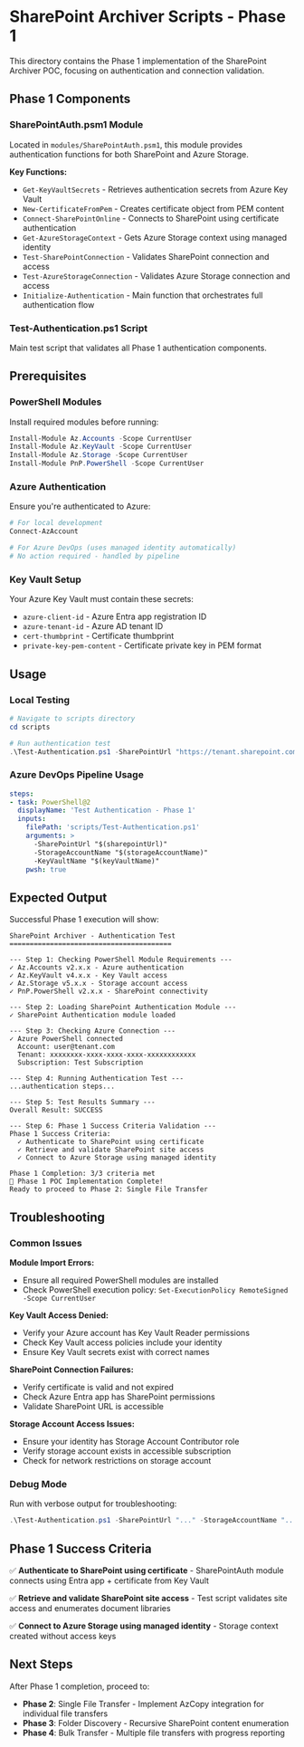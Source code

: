 # SharePoint Archiver Scripts - Phase 1

This directory contains the Phase 1 implementation of the SharePoint Archiver POC, focusing on authentication and connection validation.

## Phase 1 Components

### SharePointAuth.psm1 Module

Located in `modules/SharePointAuth.psm1`, this module provides authentication functions for both SharePoint and Azure Storage.

**Key Functions:**
- `Get-KeyVaultSecrets` - Retrieves authentication secrets from Azure Key Vault
- `New-CertificateFromPem` - Creates certificate object from PEM content
- `Connect-SharePointOnline` - Connects to SharePoint using certificate authentication
- `Get-AzureStorageContext` - Gets Azure Storage context using managed identity
- `Test-SharePointConnection` - Validates SharePoint connection and access
- `Test-AzureStorageConnection` - Validates Azure Storage connection and access
- `Initialize-Authentication` - Main function that orchestrates full authentication flow

### Test-Authentication.ps1 Script

Main test script that validates all Phase 1 authentication components.

## Prerequisites

### PowerShell Modules
Install required modules before running:
```powershell
Install-Module Az.Accounts -Scope CurrentUser
Install-Module Az.KeyVault -Scope CurrentUser  
Install-Module Az.Storage -Scope CurrentUser
Install-Module PnP.PowerShell -Scope CurrentUser
```

### Azure Authentication
Ensure you're authenticated to Azure:
```powershell
# For local development
Connect-AzAccount

# For Azure DevOps (uses managed identity automatically)
# No action required - handled by pipeline
```

### Key Vault Setup
Your Azure Key Vault must contain these secrets:
- `azure-client-id` - Azure Entra app registration ID
- `azure-tenant-id` - Azure AD tenant ID
- `cert-thumbprint` - Certificate thumbprint
- `private-key-pem-content` - Certificate private key in PEM format

## Usage

### Local Testing
```powershell
# Navigate to scripts directory
cd scripts

# Run authentication test
.\Test-Authentication.ps1 -SharePointUrl "https://tenant.sharepoint.com/sites/test" -StorageAccountName "teststorage" -KeyVaultName "test-keyvault"
```

### Azure DevOps Pipeline Usage
```yaml
steps:
- task: PowerShell@2
  displayName: 'Test Authentication - Phase 1'
  inputs:
    filePath: 'scripts/Test-Authentication.ps1'
    arguments: >
      -SharePointUrl "$(sharepointUrl)"
      -StorageAccountName "$(storageAccountName)" 
      -KeyVaultName "$(keyVaultName)"
    pwsh: true
```

## Expected Output

Successful Phase 1 execution will show:
```
SharePoint Archiver - Authentication Test
========================================

--- Step 1: Checking PowerShell Module Requirements ---
✓ Az.Accounts v2.x.x - Azure authentication
✓ Az.KeyVault v4.x.x - Key Vault access
✓ Az.Storage v5.x.x - Storage account access  
✓ PnP.PowerShell v2.x.x - SharePoint connectivity

--- Step 2: Loading SharePoint Authentication Module ---
✓ SharePoint Authentication module loaded

--- Step 3: Checking Azure Connection ---
✓ Azure PowerShell connected
  Account: user@tenant.com
  Tenant: xxxxxxxx-xxxx-xxxx-xxxx-xxxxxxxxxxxx
  Subscription: Test Subscription

--- Step 4: Running Authentication Test ---
...authentication steps...

--- Step 5: Test Results Summary ---
Overall Result: SUCCESS

--- Step 6: Phase 1 Success Criteria Validation ---
Phase 1 Success Criteria:
  ✓ Authenticate to SharePoint using certificate
  ✓ Retrieve and validate SharePoint site access
  ✓ Connect to Azure Storage using managed identity

Phase 1 Completion: 3/3 criteria met
🎉 Phase 1 POC Implementation Complete!
Ready to proceed to Phase 2: Single File Transfer
```

## Troubleshooting

### Common Issues

**Module Import Errors:**
- Ensure all required PowerShell modules are installed
- Check PowerShell execution policy: `Set-ExecutionPolicy RemoteSigned -Scope CurrentUser`

**Key Vault Access Denied:**
- Verify your Azure account has Key Vault Reader permissions
- Check Key Vault access policies include your identity
- Ensure Key Vault secrets exist with correct names

**SharePoint Connection Failures:**
- Verify certificate is valid and not expired
- Check Azure Entra app has SharePoint permissions
- Validate SharePoint URL is accessible

**Storage Account Access Issues:**
- Ensure your identity has Storage Account Contributor role
- Verify storage account exists in accessible subscription
- Check for network restrictions on storage account

### Debug Mode
Run with verbose output for troubleshooting:
```powershell
.\Test-Authentication.ps1 -SharePointUrl "..." -StorageAccountName "..." -KeyVaultName "..." -Verbose
```

## Phase 1 Success Criteria

✅ **Authenticate to SharePoint using certificate** - SharePointAuth module connects using Entra app + certificate from Key Vault

✅ **Retrieve and validate SharePoint site access** - Test script validates site access and enumerates document libraries

✅ **Connect to Azure Storage using managed identity** - Storage context created without access keys

## Next Steps

After Phase 1 completion, proceed to:
- **Phase 2**: Single File Transfer - Implement AzCopy integration for individual file transfers
- **Phase 3**: Folder Discovery - Recursive SharePoint content enumeration  
- **Phase 4**: Bulk Transfer - Multiple file transfers with progress reporting
